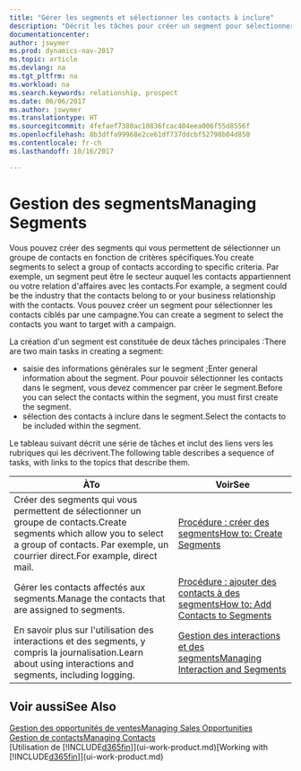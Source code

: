 ```yaml
---
title: "Gérer les segments et sélectionner les contacts à inclure"
description: "Décrit les tâches pour créer un segment pour sélectionner un groupe de contacts en fonction de critères spécifiques, par exemple, les contacts dans un secteur que vous souhaitez cibler."
documentationcenter: 
author: jswymer
ms.prod: dynamics-nav-2017
ms.topic: article
ms.devlang: na
ms.tgt_pltfrm: na
ms.workload: na
ms.search.keywords: relationship, prospect
ms.date: 06/06/2017
ms.author: jswymer
ms.translationtype: HT
ms.sourcegitcommit: 4fefaef7380ac10836fcac404eea006f55d8556f
ms.openlocfilehash: 8b3dffa99968e2ce61df737ddcbf52798b04d850
ms.contentlocale: fr-ch
ms.lasthandoff: 10/16/2017

---
```

# <a name="managing-segments"></a><span data-ttu-id="a19a6-103">Gestion des segments</span><span class="sxs-lookup"><span data-stu-id="a19a6-103">Managing Segments</span></span>
<span data-ttu-id="a19a6-104">Vous pouvez créer des segments qui vous permettent de sélectionner un groupe de contacts en fonction de critères spécifiques.</span><span class="sxs-lookup"><span data-stu-id="a19a6-104">You create segments to select a group of contacts according to specific criteria.</span></span> <span data-ttu-id="a19a6-105">Par exemple, un segment peut être le secteur auquel les contacts appartiennent ou votre relation d'affaires avec les contacts.</span><span class="sxs-lookup"><span data-stu-id="a19a6-105">For example, a segment could be the industry that the contacts belong to or your business relationship with the contacts.</span></span> <span data-ttu-id="a19a6-106">Vous pouvez créer un segment pour sélectionner les contacts ciblés par une campagne.</span><span class="sxs-lookup"><span data-stu-id="a19a6-106">You can create a segment to select the contacts you want to target with a campaign.</span></span>

<span data-ttu-id="a19a6-107">La création d'un segment est constituée de deux tâches principales :</span><span class="sxs-lookup"><span data-stu-id="a19a6-107">There are two main tasks in creating a segment:</span></span>

* <span data-ttu-id="a19a6-108">saisie des informations générales sur le segment ;</span><span class="sxs-lookup"><span data-stu-id="a19a6-108">Enter general information about the segment.</span></span> <span data-ttu-id="a19a6-109">Pour pouvoir sélectionner les contacts dans le segment, vous devez commencer par créer le segment.</span><span class="sxs-lookup"><span data-stu-id="a19a6-109">Before you can select the contacts within the segment, you must first create the segment.</span></span>
* <span data-ttu-id="a19a6-110">sélection des contacts à inclure dans le segment.</span><span class="sxs-lookup"><span data-stu-id="a19a6-110">Select the contacts to be included within the segment.</span></span>

<span data-ttu-id="a19a6-111">Le tableau suivant décrit une série de tâches et inclut des liens vers les rubriques qui les décrivent.</span><span class="sxs-lookup"><span data-stu-id="a19a6-111">The following table describes a sequence of tasks, with links to the topics that describe them.</span></span> 

| <span data-ttu-id="a19a6-112">À</span><span class="sxs-lookup"><span data-stu-id="a19a6-112">To</span></span> | <span data-ttu-id="a19a6-113">Voir</span><span class="sxs-lookup"><span data-stu-id="a19a6-113">See</span></span> |
| --- | --- |
| <span data-ttu-id="a19a6-114">Créer des segments qui vous permettent de sélectionner un groupe de contacts.</span><span class="sxs-lookup"><span data-stu-id="a19a6-114">Create segments which allow you to select a group of contacts.</span></span> <span data-ttu-id="a19a6-115">Par exemple, un courrier direct.</span><span class="sxs-lookup"><span data-stu-id="a19a6-115">For example, direct mail.</span></span> |[<span data-ttu-id="a19a6-116">Procédure : créer des segments</span><span class="sxs-lookup"><span data-stu-id="a19a6-116">How to: Create Segments</span></span>](marketing-how-create-segment.md) |
| <span data-ttu-id="a19a6-117">Gérer les contacts affectés aux segments.</span><span class="sxs-lookup"><span data-stu-id="a19a6-117">Manage the contacts that are assigned to segments.</span></span> |[<span data-ttu-id="a19a6-118">Procédure : ajouter des contacts à des segments</span><span class="sxs-lookup"><span data-stu-id="a19a6-118">How to: Add Contacts to Segments</span></span>](marketing-add-contact-segment.md) |
| <span data-ttu-id="a19a6-119">En savoir plus sur l'utilisation des interactions et des segments, y compris la journalisation.</span><span class="sxs-lookup"><span data-stu-id="a19a6-119">Learn about using interactions and segments, including logging.</span></span> |[<span data-ttu-id="a19a6-120">Gestion des interactions et des segments</span><span class="sxs-lookup"><span data-stu-id="a19a6-120">Managing Interaction and Segments</span></span>](marketing-interaction-segments.md) |

## <a name="see-also"></a><span data-ttu-id="a19a6-121">Voir aussi</span><span class="sxs-lookup"><span data-stu-id="a19a6-121">See Also</span></span>
[<span data-ttu-id="a19a6-122">Gestion des opportunités de ventes</span><span class="sxs-lookup"><span data-stu-id="a19a6-122">Managing Sales Opportunities</span></span>](marketing-manage-sales-opportunities.md)  
[<span data-ttu-id="a19a6-123">Gestion de contacts</span><span class="sxs-lookup"><span data-stu-id="a19a6-123">Managing Contacts</span></span>](marketing-contacts.md)  
<span data-ttu-id="a19a6-124">[Utilisation de [!INCLUDE[d365fin](includes/d365fin_md.md)]](ui-work-product.md)</span><span class="sxs-lookup"><span data-stu-id="a19a6-124">[Working with [!INCLUDE[d365fin](includes/d365fin_md.md)]](ui-work-product.md)</span></span>

